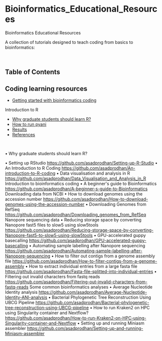 # Bioinformatics_Educational_Resources
Bioinformatics Educational Resources


A collection of tutorials designed to teach coding from basics to bioinformatics:


<br />

## Table of Contents  


## Coding learning resources

- [Getting started with bioinformatics coding](https://github.com/asadprodhan/Getting-started-with-bioinformatics-coding)


Introduction to R


- [Why graduate students should learn R?](https://github.com/asadprodhan/Why_graduate_students_should_learn_R)  
- [How to run pyani](https://github.com/asadprodhan/Average-Nucleotide-Identity-ANI-analysis/blob/main/README.md#how-to-run-pyani)  
- [Results](https://github.com/asadprodhan/Average-Nucleotide-Identity-ANI-analysis/blob/main/README.md#results)  
- [References](https://github.com/asadprodhan/Average-Nucleotide-Identity-ANI-analysis/blob/main/README.md#references)  

<a name="headers"/>

<br />




•	Why graduate students should learn R?

•	Setting up RStudio
https://github.com/asadprodhan/Setting-up-R-Studio
•	An Introduction to R Coding
https://github.com/asadprodhan/An-introduction-to-R-coding
•	Data visualisation and analysis in R
https://github.com/asadprodhan/Data_Visualisation_and_Analysis_in_R
Introduction to bioinformatics coding
•	A beginner's guide to Bioinformatics
https://github.com/asadprodhan/A-beginner-s-guide-to-Bioinformatics
Downloading data from NCBI
•	How to download genomes using the accession number
https://github.com/asadprodhan/How-to-download-genomes-using-the-accession-number
•	Downloading Genomes from RefSeq
https://github.com/asadprodhan/Downloading_genomes_from_RefSeq
Nanopore sequencing data
•	Reducing storage space by converting Nanopore fast5 files to slow5 using slow5tools
https://github.com/asadprodhan/Reducing-storage-space-by-converting-Nanopore-fast5-to-slow5-using-slow5tools
•	GPU-accelerated guppy basecalling
https://github.com/asadprodhan/GPU-accelerated-guppy-basecalling
•	Automating sample labelling after Nanopore sequencing
https://github.com/asadprodhan/Automating-sample-labelling-after-Nanopore-sequencing
•	How to filter out contigs from a genome assembly file
https://github.com/asadprodhan/How-to-filter-contigs-from-a-genome-assembly
•	How to extract individual entries from a large fasta file
https://github.com/asadprodhan/Fasta-file-splitted-into-individual-entries
•	Filtering out invalid characters from fastq reads
https://github.com/asadprodhan/Filtering-out-invalid-characters-from-fastq-reads
Some common bioinformatics analyses
•	Average Nucleotide Identity analysis
https://github.com/asadprodhan/Average-Nucleotide-Identity-ANI-analysis
•	Bacterial Phylogenetic Tree Reconstruction Using UBCG Pipeline
https://github.com/asadprodhan/Bacterial-phylogenetic-tree-reconstruction-using-UBCG-pipeline
•	How to run Kraken2 on HPC using Singularity container and Nextflow?
https://github.com/asadprodhan/How-to-run-Kraken2-on-HPC-using-Singularity-container-and-Nextflow
•	Setting up and running Miniasm assembler
https://github.com/asadprodhan/Setting-up-and-running-Miniasm-assembler


